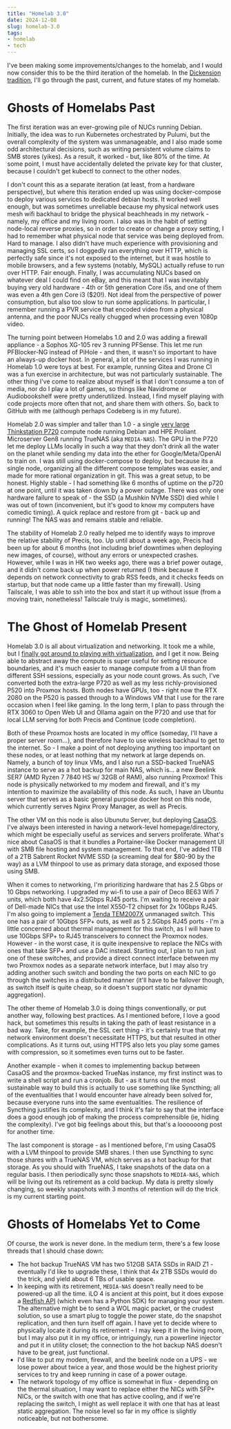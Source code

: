 ```yaml
---
title: "Homelab 3.0"
date: 2024-12-08
slug: homelab-3.0
tags:
- homelab
- tech
---
```

I've been making some improvements/changes to the homelab, and I would now consider this to be the third iteration of the homelab. In the [Dickension tradition](https://en.wikipedia.org/wiki/A_Christmas_Carol), I'll go through the past, current, and future states of my homelab.

# Ghosts of Homelabs Past

The first iteration was an ever-growing pile of NUCs running Debian. Initially, the idea was to run Kubernetes orchestrated by Pulumi, but the overall complexity of the system was unmanageable, and I also made some odd architectural decisions, such as writing persistent volume claims to SMB stores (yikes). As a result, it worked - but, like 80% of the time. At some point, I must have accidentally deleted the private key for that cluster, because I couldn't get kubectl to connect to the other nodes. 

I don't count this as a separate iteration (at least, from a hardware perspective), but where this iteration ended up was using docker-compose to deploy various services to dedicated debian hosts. It worked well enough, but was sometimes unreliable because my physical network uses mesh wifi backhaul to bridge the physical beachheads in my network - namely, my office and my living room. I also was in the habit of setting node-local reverse proxies, so in order to create or change a proxy setting, I had to remember what physical node that service was being deployed from. Hard to manage. I also didn't have much experience with provisioning and managing SSL certs, so I doggedly ran everything over HTTP, which is perfectly safe since it's not exposed to the internet, but it was hostile to mobile browsers, and a few systems (notably, MySQL) actually refuse to run over HTTP. Fair enough. Finally, I was accumulating NUCs based on whatever deal I could find on eBay, and this meant that I was inevitably buying very old hardware - 4th or 5th generation Core i5s, and one of them was even a 4th gen Core i3 ($20!). Not ideal from the perspective of power consumption, but also too slow to run some applications. In particular, I remember running a PVR service that encoded video from a physical antenna, and the poor NUCs really chugged when processing even 1080p video.

The turning point between Homelabs 1.0 and 2.0 was adding a firewall appliance - a Sophos XG-105 rev 3 running PFSense. This let me run PFBlocker-NG instead of PiHole - and then, it wasn't so important to have an always-up docker host. In general, a lot of the services I was running in Homelab 1.0 were toys at best. For example, running Gitea and Drone CI was a fun exercise in architecture, but was not particularly sustainable. The other thing I've come to realize about myself is that I don't consume a ton of media, nor do I play a lot of games, so things like Navidrome or Audiobookshelf were pretty underutilized. Instead, I find myself playing with code projects more often that not, and share them with others. So, back to GitHub with me (although perhaps Codeberg is in my future).

Homelab 2.0 was simpler and taller than 1.0 - a single [very large Thinkstation P720](/posts/an-adventure-in-sensor-configuration-with-the-nct6683-esio) compute node running Debian and HPE Proliant Microserver Gen8 running TrueNAS (aka `MEDIA-NAS`). The GPU in the P720 let me deploy LLMs locally in such a way that they don't drink all the water on the planet while sending my data into the ether for Google/Meta/OpenAI to train on. I was still using docker-compose to deploy, but because its a single node, organizing all the different compose templates was easier, and made for more rational organization in git. This was a great setup, to be honest. Highly stable - I had something like 6 months of uptime on the p720 at one point, until it was taken down by a power outage. There was only one hardware failure to speak of - the SSD (a Mushkin NVMe SSD) died while I was out of town (inconvenient, but it's good to know my computers have comedic timing). A quick replace and restore from git - back up and running! The NAS was and remains stable and reliable.

The stability of Homelab 2.0 really helped me to identify ways to improve the relative stability of Precis, too. Up until about a week ago, Precis had been up for about 6 months (not including brief downtimes when deploying new images, of course), without any errors or unexpected crashes. However, while I was in HK two weeks ago, there was a brief power outage, and it didn't come back up when power returned (I think because it depends on network connectivity to grab RSS feeds, and it checks feeds on startup, but that node came up a little faster than my firewall). Using Tailscale, I was able to ssh into the box and start it up without issue (from a moving train, nonetheless! Tailscale truly is magic, sometimes).

# The Ghost of Homelab Present
Homelab 3.0 is all about virtualization and networking. It took me a while, but I [finally got around to playing with virtualization](/posts/adventures-in-virtualization), and I get it now. Being able to abstract away the compute is super useful for setting resource boundaries, and it's much easier to manage compute from a UI than from different SSH sessions, especially as your node count grows. As such, I've converted both the extra-large P720 as well as my less richly-provisioned P520 into Proxmox hosts. Both nodes have GPUs, too - right now the RTX 2080 on the P520 is passed through to a Windows VM that I use for the rare occasion when I feel like gaming. In the long term, I plan to pass through the RTX 3060 to Open Web UI and Ollama again on the P720 and use that for local LLM serving for both Precis and Continue (code completion).

Both of these Proxmox hosts are located in my office (someday, I'll have a proper server room...), and therefore have to use wireless backhaul to get to the internet. So - I make a point of not deploying anything too important on these nodes, or at least nothing that my network at large depends on. Namely, a bunch of toy linux VMs, and I also run a SSD-backed TrueNAS instance to serve as a hot backup for main NAS, which is... a new Beelink SER7 (AMD Ryzen 7 7840 HS w/ 32GB of RAM), also running Proxmox! This node is physically networked to my modem and firewall, and it's my intention to maximize the availability of this node. As such, I have an Ubuntu server that serves as a basic general purpose docker host on this node, which currently serves Nginx Proxy Manager, as well as Precis. 

The other VM on this node is also Ubunutu Server, but deploying [CasaOS](https://casaos.io/). I've always been interested in having a network-level homepage/directory, which might be especially useful as services and servers proliferate. What's nice about CasaOS is that it bundles a Portainer-like Docker management UI with SMB file hosting and system management. To that end, I've added 1TB of a 2TB Sabrent Rocket NVME SSD (a screaming deal for $80-90 by the way) as a LVM thinpool to use as primary data storage, and exposed those using SMB.

When it comes to networking, I'm prioritizing hardware that has 2.5 Gbps or 10 Gbps networking. I upgraded my wi-fi to use a pair of Deco BE63 Wifi 7 units, which both have 4x2.5Gbps RJ45 ports. I'm waiting to receive a pair of Dell-made NICs that use the Intel X550-T2 chipset for 2x 10Gbps RJ45. I'm also going to implement a [Tenda TEM2007X](https://www.tendacn.com/us/product/TEM2007X.html) unmanaged switch. This one has a pair of 10Gbps SFP+ outs, as well as 5 2.5Gbps RJ45 ports - I'm a little concerned about thermal management for this switch, as I will have to use 10Gbps SFP+ to RJ45 transceivers to connect the Proxmox nodes. However - in the worst case, it is quite inexpensive to replace the NICs with ones that take SFP+ and use a DAC instead. Starting out, I plan to run just one of these switches, and provide a direct connect interface between my two Proxmox nodes as a separate network interface, but I may also try adding another such switch and bonding the two ports on each NIC to go through the switches in a distributed manner (it'll have to be failover though, as switch itself is quite cheap, so it doesn't support static nor dynamic aggregation).

The other theme of Homelab 3.0 is doing things conventionally, or put another way, following best practices. As I mentioned before, I love a good hack, but sometimes this results in taking the path of least resistance in a bad way. Take, for example, the SSL cert thing - it's certainly true that my network environment doesn't necessitate HTTPS, but that resulted in other complications. As it turns out, using HTTPS also lets you play some games with compression, so it sometimes even turns out to be faster.

Another example - when it comes to implementing backup between CasaOS and the proxmox-backed TrueNas instance, my first instinct was to write a shell script and run a cronjob. But - as it turns out the most sustainable way to build this is actually to use something like Syncthing; all of the eventualities that I would encounter have already been solved for, because everyone runs into the same eventualities. The resilience of Syncthing justifies its complexity, and I think it's fair to say that the interface does a good enough job of making the process comprehensible (ie, hiding the complexity). I've got big feelings about this, but that's a loooooong post for another time.

The last component is storage - as I mentioned before, I'm using CasaOS with a LVM thinpool to provide SMB shares. I then use Syncthing to sync those shares with a TrueNAS VM, which serves as a hot backup for that storage. As you should with TrueNAS, I take snapshots of the data on a regular basis. I then periodically sync those snapshots to `MEDIA-NAS`, which will be living out its retirement as a cold backup. My data is pretty slowly changing, so weekly snapshots with 3 months of retention will do the trick is my current starting point.

# Ghosts of Homelabs Yet to Come
Of course, the work is never done. In the medium term, there's a few loose threads that I should chase down:

- The hot backup TrueNAS VM has two 512GB SATA SSDs in RAID Z1 - eventually I'd like to upgrade these, I think that 4x 2TB SSDs would do the trick, and yield about 6 TBs of usable space.
- In keeping with its retirement, `MEDIA-NAS` doesn't really need to be powered-up all the time. iLO 4 is ancient at this point, but it does expose a [Redfish API](https://www.dmtf.org/standards/redfish) (which even has a Python SDK) for managing your system. The alternative might be to send a WOL magic packet, or the crudest solution, so use a smart plug to toggle the power state, do the snapshot replication, and then turn itself off again. I have yet to decide where to physically locate it during its retirement - I may keep it in the living room, but I may also put it in my office, or intriguingly, run a powerline injector and put it in utility closet; the connection to the hot backup NAS doesn't have to be great, just functional.
- I'd like to put my modem, firewall, and the beelink node on a UPS - we lose power about twice a year, and those would be the highest priority services to try and keep running in case of a power outage.
- The network topology of my office is somewhat in flux - depending on the thermal situation, I may want to replace either the NICs with SFP+ NICs, or the switch with one that has active cooling, and if we're replacing the switch, I might as well replace it with one that has at least static aggregation. The noise level so far in my office is slightly noticeable, but not bothersome.
